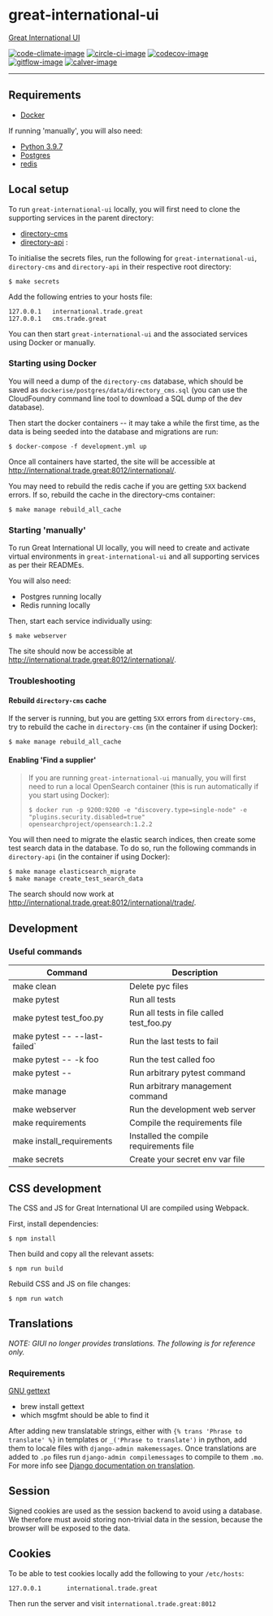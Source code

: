 # great-international-ui

[Great International UI](https://www.directory.exportingisgreat.gov.uk/)

[![code-climate-image]][code-climate]
[![circle-ci-image]][circle-ci]
[![codecov-image]][codecov]
[![gitflow-image]][gitflow]
[![calver-image]][calver]

---

## Requirements

- [Docker](https://www.docker.com/get-started/)

If running 'manually', you will also need:

- [Python 3.9.7](https://www.python.org/downloads/release/)
- [Postgres](https://www.postgresql.org/)
- [redis](https://redis.io/)

## Local setup

To run `great-international-ui` locally, you will first need to clone the supporting services in the parent directory:

- [directory-cms](https://github.com/uktrade/directory-cms)
- [directory-api](https://github.com/uktrade/directory-api) :

To initialise the secrets files, run the following for `great-international-ui`, `directory-cms` and `directory-api` in
their respective root directory:

```shell
$ make secrets
```

Add the following entries to your hosts file:

```
127.0.0.1   international.trade.great
127.0.0.1   cms.trade.great
```

You can then start `great-international-ui` and the associated services using Docker or manually.

### Starting using Docker

You will need a dump of the `directory-cms` database, which should be saved
as `dockerise/postgres/data/directory_cms.sql` (you can use the CloudFoundry command line tool to download a SQL dump of
the dev database).

Then start the docker containers -- it may take a while the first time, as the data is being seeded into the database
and migrations are run:

```shell
$ docker-compose -f development.yml up
```

Once all containers have started, the site will be accessible at <http://international.trade.great:8012/international/>.

You may need to rebuild the redis cache if you are getting `5XX` backend errors. If so, rebuild the cache in the
directory-cms container:

```shell
$ make manage rebuild_all_cache
```

### Starting 'manually'

To run Great International UI locally, you will need to create and activate virtual environments
in `great-international-ui` and all supporting services as per their READMEs.

You will also need:

- Postgres running locally
- Redis running locally

Then, start each service individually using:

```shell
$ make webserver
```

The site should now be accessible at <http://international.trade.great:8012/international/>.

### Troubleshooting

#### Rebuild `directory-cms` cache

If the server is running, but you are getting `5XX` errors from `directory-cms`, try to rebuild the cache
in `directory-cms` (in the container if using Docker):

```shell
$ make manage rebuild_all_cache
```

#### Enabling 'Find a supplier'

> If you are running `great-international-ui` manually, you will first need to run a local OpenSearch container (this is
> run automatically if you start using Docker):
>
> ```shell
> $ docker run -p 9200:9200 -e "discovery.type=single-node" -e "plugins.security.disabled=true" opensearchproject/opensearch:1.2.2
> ```

You will then need to migrate the elastic search indices, then create some test search data in the database. To do so,
run the following commands in `directory-api` (in the container if using Docker):

```shell
$ make manage elasticsearch_migrate
$ make manage create_test_search_data
```

The search should now work at <http://international.trade.great:8012/international/trade/>.

## Development

### Useful commands

| Command                       | Description                              |
|-------------------------------|------------------------------------------|
| make clean                    | Delete pyc files                         |
| make pytest                   | Run all tests                            |
| make pytest test_foo.py       | Run all tests in file called test_foo.py |
| make pytest -- --last-failed` | Run the last tests to fail               |
| make pytest -- -k foo         | Run the test called foo                  |
| make pytest -- <foo>          | Run arbitrary pytest command             |
| make manage <foo>             | Run arbitrary management command         |
| make webserver                | Run the development web server           |
| make requirements             | Compile the requirements file            |
| make install_requirements     | Installed the compile requirements file  |
| make secrets                  | Create your secret env var file          |

## CSS development

The CSS and JS for Great International UI are compiled using Webpack.

First, install dependencies:

```shell
$ npm install
```

Then build and copy all the relevant assets:

```shell
$ npm run build
```

Rebuild CSS and JS on file changes:

```shell
$ npm run watch
```

## Translations

*NOTE: GIUI no longer provides translations. The following is for reference only.*

### Requirements

[GNU gettext](https://www.gnu.org/software/gettext/)

- brew install gettext
- which msgfmt should be able to find it

After adding new translatable strings, either with `{% trans 'Phrase to translate' %}` in templates
or `_('Phrase to translate')` in python, add them to locale files with `django-admin makemessages`. Once translations
are added to `.po` files run `django-admin compilemessages` to compile to them `.mo`. For more info
see [Django documentation on translation](https://docs.djangoproject.com/en/2.2/topics/i18n/translation/).

## Session

Signed cookies are used as the session backend to avoid using a database. We therefore must avoid storing non-trivial
data in the session, because the browser will be exposed to the data.

## Cookies

To be able to test cookies locally add the following to your `/etc/hosts`:

```
127.0.0.1       international.trade.great
```

Then run the server and visit `international.trade.great:8012`


[code-climate-image]: https://codeclimate.com/github/uktrade/great-international-ui/badges/issue_count.svg

[code-climate]: https://codeclimate.com/github/uktrade/great-international-ui

[circle-ci-image]: https://circleci.com/gh/uktrade/great-international-ui/tree/develop.svg?style=shield

[circle-ci]: https://circleci.com/gh/uktrade/great-international/tree/develop

[codecov-image]: https://codecov.io/gh/uktrade/great-international-ui/branch/develop/graph/badge.svg

[codecov]: https://codecov.io/gh/uktrade/great-international-ui

[gitflow-image]: https://img.shields.io/badge/Branching%20strategy-gitflow-5FBB1C.svg

[gitflow]: https://www.atlassian.com/git/tutorials/comparing-workflows/gitflow-workflow

[calver-image]: https://img.shields.io/badge/Versioning%20strategy-CalVer-5FBB1C.svg

[calver]: https://calver.org
